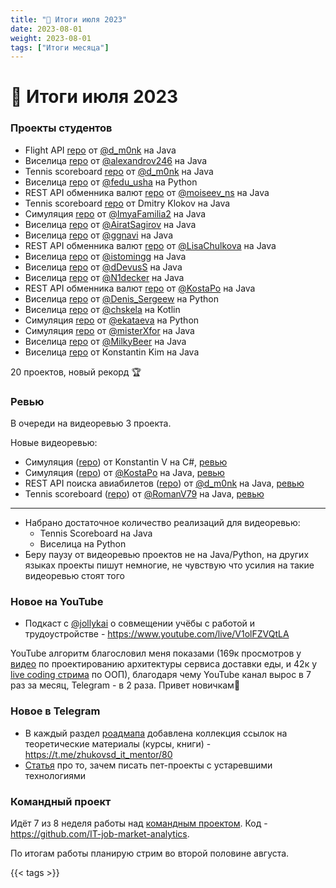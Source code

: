 ```yaml
---
title: "📝 Итоги июля 2023"
date: 2023-08-01
weight: 2023-08-01
tags: ["Итоги месяца"]
---
```


# 📝 Итоги июля 2023

### Проекты студентов

- Flight API [repo](https://github.com/KhariZZma/Airlines) от [@d_m0nk](https://t.me/d_m0nk) на Java
- Виселица [repo](https://github.com/Aleksandrov-AE/gallows) от [@alexandrov246](https://t.me/alexandrov246) на Java
- Tennis scoreboard [repo](https://github.com/KhariZZma/TennisScoreboard) от [@d_m0nk](https://t.me/d_m0nk) на Java
- Виселица [repo](https://github.com/feduuusha/HangmanGame) от [@fedu_usha](https://t.me/fedu_usha) на Python
- REST API обменника валют [repo](https://github.com/nikron173/exchange_currency/) от [@moiseev_ns](https://t.me/moiseev_ns) на Java
- Tennis scoreboard [repo](https://github.com/d-klokov/TennisScoreBoard) от Dmitry Klokov на Java
- Симуляция [repo](https://github.com/ImyaFamilia/simulation) от [@ImyaFamilia2](https://t.me/ImyaFamilia2) на Java
- Виселица [repo](https://github.com/Airat163/Hangman-game) от [@AiratSagirov](https://t.me/AiratSagirov) на Java
- Виселица [repo](https://github.com/grishuchkov/Hangman-game) от [@ggnavi](https://t.me/ggnavi) на Java
- REST API обменника валют [repo](https://github.com/ElizavetaChulkova/currency-exchange-service/) от [@LisaChulkova](https://t.me/LisaChulkova) на Java
- Виселица [repo](https://github.com/istominrs/Hangman) от [@istomingg](https://t.me/istomingg) на Java
- Виселица [repo](https://github.com/dDevusS/Gallows) от [@dDevusS](https://t.me/dDevusS) на Java
- Виселица [repo](https://github.com/N1decker/hangman) от [@N1decker](https://t.me/N1decker) на Java
- REST API обменника валют [repo](https://github.com/KostaPo/currency-exchanger) от [@KostaPo](https://t.me/KostaPo) на Java
- Виселица [repo](https://github.com/Drowchik/Hungman_python) от [@Denis_Sergeew](https://t.me/Denis_Sergeew) на Python
- Виселица [repo](https://github.com/chskela/gallows) от [@chskela](https://t.me/chskela) на Kotlin
- Симуляция [repo](https://github.com/ekataeva/Sumulation) от [@ekataeva](https://t.me/ekataeva) на Python
- Симуляция [repo](https://github.com/cyberpunkoff/simulation) от [@misterXfor](https://t.me/misterXfor) на Java
- Виселица [repo](https://github.com/Restout/HangMan) от [@MilkyBeer](https://t.me/MilkyBeer) на Java
- Виселица [repo](https://github.com/Crystaliseddx/Hangman) от Konstantin Kim на Java

20 проектов, новый рекорд 🏆

### Ревью

В очереди на видеоревью 3 проекта.

Новые видеоревью:

- Симуляция ([repo](https://github.com/Kostiku/Simulation)) от Konstantin V на C#, [ревью](https://t.me/zhukovsd_it_chat/8689)
- Симуляция ([repo](https://github.com/KostaPo/simulation)) от [@KostaPo](https://t.me/KostaPo) на Java, [ревью](https://t.me/zhukovsd_it_chat/8883)
- REST API поиска авиабилетов ([repo](https://github.com/KhariZZma/Airlines)) от [@d_m0nk](https://t.me/d_m0nk) на Java, [ревью](https://t.me/zhukovsd_it_chat/11009)
- Tennis scoreboard ([repo](https://github.com/RomanV79/TennisScoreBoard)) от [@RomanV79](https://t.me/RomanV79) на Java, [ревью](https://www.youtube.com/watch?v=mI7SICN0ekc)

---

- Набрано достаточное количество реализаций для видеоревью:
  - Tennis Scoreboard на Java
  - Виселица на Python
- Беру паузу от видеоревью проектов не на Java/Python, на других языках проекты пишут немногие, не чувствую что усилия на такие видеоревью стоят того

### Новое на YouTube

- Подкаст с [@jollykai](https://t.me/jollykai) о совмещении учёбы с работой и трудоустройстве - https://www.youtube.com/live/V1olFZVQtLA

YouTube алгоритм благословил меня показами (169к просмотров у [видео](https://www.youtube.com/live/mr3pywHOz7I) по проектированию архитектуры сервиса доставки еды, и 42к у [live coding стрима](https://www.youtube.com/live/Pzydm8GZzMs) по ООП), благодаря чему YouTube канал вырос в 7 раз за месяц, Telegram - в 2 раза. Привет новичкам👋

### Новое в Telegram

- В каждый раздел [роадмапа](https://zhukovsd.github.io/java-backend-learning-course/) добавлена коллекция ссылок на теоретические материалы (курсы, книги) - https://t.me/zhukovsd_it_mentor/80
- [Статья](https://t.me/zhukovsd_it_mentor/81) про то, зачем писать пет-проекты с устаревшими технологиями

### Командный проект

Идёт 7 из 8 неделя работы над [командным проектом](https://t.me/zhukovsd_it_mentor/72). Код - https://github.com/IT-job-market-analytics.

По итогам работы планирую стрим во второй половине августа.

{{< tags >}}